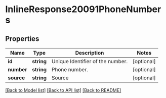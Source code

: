# InlineResponse20091PhoneNumbers

## Properties
Name | Type | Description | Notes
------------ | ------------- | ------------- | -------------
**id** | **string** | Unique Identifier of the number. | [optional] 
**number** | **string** | Phone number. | [optional] 
**source** | **string** | Source | [optional] 

[[Back to Model list]](../README.md#documentation-for-models) [[Back to API list]](../README.md#documentation-for-api-endpoints) [[Back to README]](../README.md)


